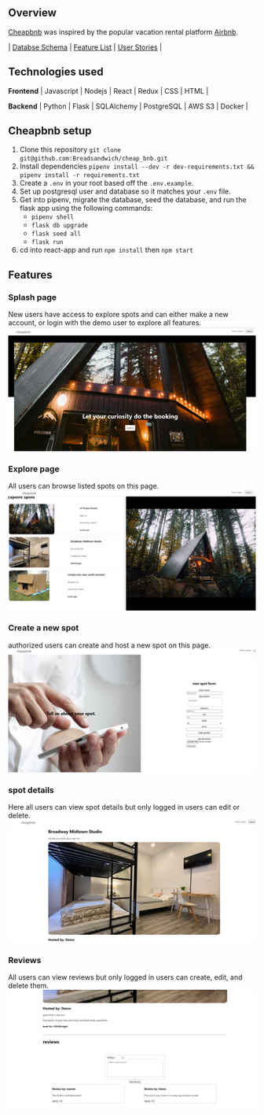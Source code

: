 ## Overview
[Cheapbnb](https://cheap-bnb.herokuapp.com/) was inspired by the popular vacation rental platform [Airbnb](https://www.airbnb.com/).

| [Databse Schema](https://github.com/Breadsandwich/cheap_bnb/wiki/Database-Schema) | [Feature List](https://github.com/Breadsandwich/cheap_bnb/wiki/Feature-List) | [User Stories](https://github.com/Breadsandwich/cheap_bnb/wiki/User-Stories) |

## Technologies used
**Frontend**
| Javascript | Nodejs | React | Redux |  CSS | HTML |

**Backend**
| Python | Flask | SQLAlchemy | PostgreSQL | AWS S3 | Docker |

## Cheapbnb setup
1. Clone this repository `git clone git@github.com:Breadsandwich/cheap_bnb.git`
2. Install dependencies  `pipenv install --dev -r dev-requirements.txt && pipenv install -r requirements.txt`
3. Create a `.env` in your root based off the `.env.example`.
4. Set up postgresql user and database so it matches your `.env` file.
5. Get into pipenv, migrate the database, seed the database, and run the flask app using the following commands:
   * `pipenv shell`
   * `flask db upgrade`
   * `flask seed all`
   * `flask run`
6. cd into react-app and run `npm install` then `npm start`


## Features
### Splash page
New users have access to explore spots and can either make a new account, or login with the demo user to explore all features.
![Splashpage](./images/homepage.PNG)

### Explore page
All users can browse listed spots on this page.
![Explore](./images/explorePage.PNG)

### Create a new spot
authorized users can create and host a new spot on this page.
![CreateSpot](./images/spotForm.PNG)

### spot details
Here all users can view spot details but only logged in users can edit or delete.
![spotPage](./images/spotPage.PNG)

### Reviews
All users can view reviews but only logged in users can create, edit, and delete them.
![Reviews](./images/reviewSection.PNG)


